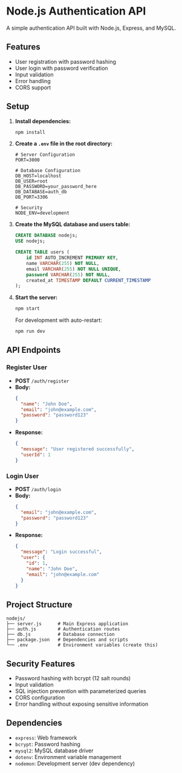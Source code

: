 # Node.js Authentication API

A simple authentication API built with Node.js, Express, and MySQL.

## Features

- User registration with password hashing
- User login with password verification
- Input validation
- Error handling
- CORS support

## Setup

1. **Install dependencies:**
   ```bash
   npm install
   ```

2. **Create a `.env` file in the root directory:**
   ```env
   # Server Configuration
   PORT=3000

   # Database Configuration
   DB_HOST=localhost
   DB_USER=root
   DB_PASSWORD=your_password_here
   DB_DATABASE=auth_db
   DB_PORT=3306

   # Security
   NODE_ENV=development
   ```

3. **Create the MySQL database and users table:**
   ```sql
   CREATE DATABASE nodejs;
   USE nodejs;

   CREATE TABLE users (
       id INT AUTO_INCREMENT PRIMARY KEY,
       name VARCHAR(255) NOT NULL,
       email VARCHAR(255) NOT NULL UNIQUE,
       password VARCHAR(255) NOT NULL,
       created_at TIMESTAMP DEFAULT CURRENT_TIMESTAMP
   );
   ```

4. **Start the server:**
   ```bash
   npm start
   ```

   For development with auto-restart:
   ```bash
   npm run dev
   ```

## API Endpoints

### Register User
- **POST** `/auth/register`
- **Body:**
  ```json
  {
    "name": "John Doe",
    "email": "john@example.com",
    "password": "password123"
  }
  ```
- **Response:**
  ```json
  {
    "message": "User registered successfully",
    "userId": 1
  }
  ```

### Login User
- **POST** `/auth/login`
- **Body:**
  ```json
  {
    "email": "john@example.com",
    "password": "password123"
  }
  ```
- **Response:**
  ```json
  {
    "message": "Login successful",
    "user": {
      "id": 1,
      "name": "John Doe",
      "email": "john@example.com"
    }
  }
  ```

## Project Structure

```
nodejs/
├── server.js      # Main Express application
├── auth.js        # Authentication routes
├── db.js          # Database connection
├── package.json   # Dependencies and scripts
└── .env           # Environment variables (create this)
```

## Security Features

- Password hashing with bcrypt (12 salt rounds)
- Input validation
- SQL injection prevention with parameterized queries
- CORS configuration
- Error handling without exposing sensitive information

## Dependencies

- `express`: Web framework
- `bcrypt`: Password hashing
- `mysql2`: MySQL database driver
- `dotenv`: Environment variable management
- `nodemon`: Development server (dev dependency) 